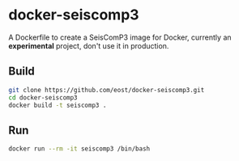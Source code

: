 # docker-seiscomp3

A Dockerfile to create a SeisComP3 image for Docker, currently an **experimental** project, don't use it in production.

## Build

```bash
git clone https://github.com/eost/docker-seiscomp3.git
cd docker-seiscomp3
docker build -t seiscomp3 .
```

## Run

```bash
docker run --rm -it seiscomp3 /bin/bash
```
